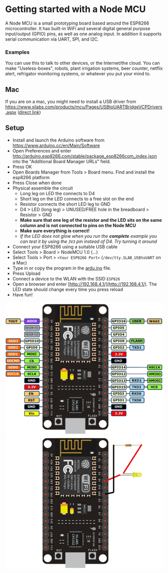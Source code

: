 # Getting started with a Node MCU

A Node MCU is a small prototyping board based around the ESP8266 microcontroller. 
It has built-in WiFi and several digital general purpose input/output (GPIO) pins, as well as one analog input.
In addition it supports serial communication via UART, SPI, and I2C. 

### Examples 

You can use this to talk to other devices, or the Internet/the cloud. You can make "Useless-boxes", robots, plant irrigation systems, beer counter, netflix alert, refrigator monitoring systems, or whatever you put your mind to. 

## Mac 
If you are on a mac, you might need to install a USB driver from https://www.silabs.com/products/mcu/Pages/USBtoUARTBridgeVCPDrivers.aspx ([direct link](https://www.silabs.com/Support%20Documents/Software/Mac_OSX_VCP_Driver.zip))

## Setup
* Install and launch the Arduino software from https://www.arduino.cc/en/Main/Software
* Open Preferences and enter http://arduino.esp8266.com/stable/package_esp8266com_index.json into the "Additional Board Manager URLs" field.
* Press OK
* Open Boards Manager from Tools > Board menu. Find and install the esp8266 platform
* Press Close when done
* Physical assemble the circuit
  * Long leg on LED the connects to D4
  * Short leg on the LED connects to a free slot on the end
  * Resistor connects the short LED leg to GND
  * D4 > LED (long leg) > UNUSED/FREE hole in the breadboard > Resistor > GND
  * **Make sure that one leg of the resistor and the LED sits on the same column and is not connected to pins on the Node MCU**
  * **Make sure everything is correct!**
  * *If the LED does not glow when you run the **complete** example you can test it by using the `3V3` pin instead of D4. Try turning it around*
* Connect your ESP8266 using a suitable USB cable
* Select Tools > Board > NodeMCU 1.0 (…)
* Select Tools > Port > `<Your ESP8266 Port>` (`/dev/tty.SLAB_USBtoUART` on a Mac)
* Type in or copy the program in the [ardu.ino](ardu.ino) file.
* Press Upload
* Connect a device to the WLAN with the SSID `ESP826`
* Open a browser and enter [http://192.168.4.1/](http://192.168.4.1/). The LED state should change every time you press reload
* Have fun!

![Node MCU Pinout](nodemcu_pins.png)
![Hookup your Node MCU like this](schematic.png)
